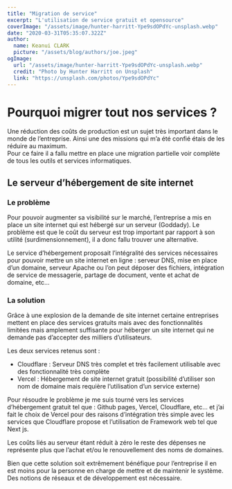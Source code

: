 ```yaml
---
title: "Migration de service"
excerpt: "L'utilisation de service gratuit et opensource"
coverImage: "/assets/image/hunter-harritt-Ype9sdOPdYc-unsplash.webp"
date: "2020-03-31T05:35:07.322Z"
author:
  name: Keanui CLARK
  picture: "/assets/blog/authors/joe.jpeg"
ogImage:
  url: "/assets/image/hunter-harritt-Ype9sdOPdYc-unsplash.webp"
  credit: "Photo by Hunter Harritt on Unsplash"
  link: "https://unsplash.com/photos/Ype9sdOPdYc"
---
```


# Pourquoi migrer tout nos services ?

Une réduction des coûts de production est un sujet très important dans le monde de l’entreprise. Ainsi une des missions qui m’a été confié étais de les réduire au maximum.  
Pour ce faire il a fallu mettre en place une migration partielle voir complète de tous les outils et services informatiques.

## Le serveur d’hébergement de site internet

### Le problème

Pour pouvoir augmenter sa visibilité sur le marché, l’entreprise a mis en place un site internet qui est hébergé sur un serveur (Goddady). Le problème est que le coût du serveur est trop important par rapport à son utilité (surdimensionnement), il a donc fallu trouver une alternative.  

Le service d’hébergement proposait l’intégralité des services nécessaires pour pouvoir mettre un site internet en ligne : serveur DNS, mise en place d’un domaine, serveur Apache ou l’on peut déposer des fichiers, intégration de service de messagerie, partage de document, vente et achat de domaine, etc…

### La solution

Grâce à une explosion de la demande de site internet certaine entreprises mettent en place des services gratuits mais avec des fonctionnalités limitées mais amplement suffisante pour héberger un site internet qui ne demande pas d’accepter des milliers d’utilisateurs.

Les deux services retenus sont :  
- Cloudflare : Serveur DNS très complet et très facilement utilisable avec des fonctionnalité très complète
- Vercel : Hébergement de site internet gratuit (possibilité d’utiliser son nom de domaine mais requière l’utilisation d’un service externe)

Pour résoudre le problème je me suis tourné vers les services d’hébergement gratuit tel que : Github pages, Vercel, Cloudflare, etc… et j’ai fait le choix de Vercel pour des raisons d’intégration très simple avec les services que Cloudflare propose et l’utilisation de Framework web tel que Next js.

Les coûts liés au serveur étant réduit à zéro le reste des dépenses ne représente plus que l’achat et/ou le renouvellement des noms de domaines.   

Bien que cette solution soit extrêmement bénéfique pour l’entreprise il en est moins pour la personne en charge de mettre et de maintenir le système. Des notions de réseaux et de développement est nécessaire.
